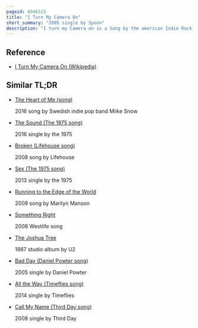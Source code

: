 ```yaml
---
pageid: 6046515
title: "I Turn My Camera On"
short_summary: "2005 single by Spoon"
description: "I turn my Camera on is a Song by the american Indie Rock Band spoon the third Track on their fifth Studio Album gim me Fiction. It was first released as a Download single on March 30, 2005, and later as a 7-inch and Cd single on July 4, 2005. It was released through Merge Records in the Us and Matador Records in the Uk, who also distributed the Download Release. The Song was written by Band Frontman Britt Daniel and produced by Daniel, Jim Eno, and Mike Mccarthy. Daniel wrote the Song after hearing 'take me out' by Franz Ferdinand, and was influenced by the Works of Prince to sing with falsetto Vocals on the Track. Daniel's Lyrics are about emotional Distance centring around a Narrator who Documents their surrounding World with a Camera instead of actually engaging with it. Musically the Band had more to do with creating a Sound inspired by Dance and Soul Music."
---
```


## Reference

- [I Turn My Camera On (Wikipedia)](https://en.wikipedia.org/?curid=6046515)

## Similar TL;DR

- [The Heart of Me (song)](/tldr/en/the-heart-of-me-song)

  2016 song by Swedish indie pop band Miike Snow

- [The Sound (The 1975 song)](/tldr/en/the-sound-the-1975-song)

  2016 single by the 1975

- [Broken (Lifehouse song)](/tldr/en/broken-lifehouse-song)

  2008 song by Lifehouse

- [Sex (The 1975 song)](/tldr/en/sex-the-1975-song)

  2013 single by the 1975

- [Running to the Edge of the World](/tldr/en/running-to-the-edge-of-the-world)

  2009 song by Marilyn Manson

- [Something Right](/tldr/en/something-right)

  2008 Westlife song

- [The Joshua Tree](/tldr/en/the-joshua-tree)

  1987 studio album by U2

- [Bad Day (Daniel Powter song)](/tldr/en/bad-day-daniel-powter-song)

  2005 single by Daniel Powter

- [All the Way (Timeflies song)](/tldr/en/all-the-way-timeflies-song)

  2014 single by Timeflies

- [Call My Name (Third Day song)](/tldr/en/call-my-name-third-day-song)

  2008 single by Third Day
